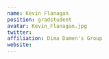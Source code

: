 ```yaml
---
name: Kevin Flanagan
position: gradstudent
avatar: Kevin_Flanagan.jpg
twitter:
affiliation: Dima Damen's Group
website:
---
```

